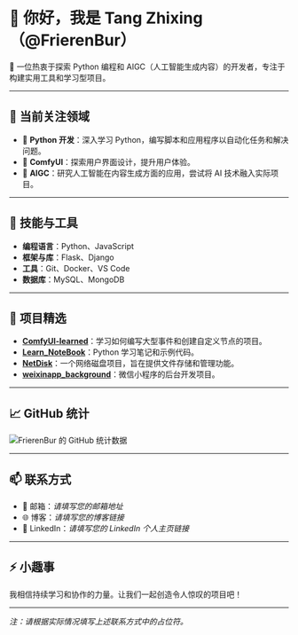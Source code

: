 # 👋 你好，我是 Tang Zhixing（@FrierenBur）

🎯 一位热衷于探索 Python 编程和 AIGC（人工智能生成内容）的开发者，专注于构建实用工具和学习型项目。

---

## 🧠 当前关注领域

- 🐍 **Python 开发**：深入学习 Python，编写脚本和应用程序以自动化任务和解决问题。
- 🧩 **ComfyUI**：探索用户界面设计，提升用户体验。
- 🤖 **AIGC**：研究人工智能在内容生成方面的应用，尝试将 AI 技术融入实际项目。

---

## 🔧 技能与工具

- **编程语言**：Python、JavaScript
- **框架与库**：Flask、Django
- **工具**：Git、Docker、VS Code
- **数据库**：MySQL、MongoDB

---

## 📂 项目精选

- [**ComfyUI-learned**](https://github.com/FrierenBur/ComfyUI-learned)：学习如何编写大型事件和创建自定义节点的项目。
- [**Learn_NoteBook**](https://github.com/FrierenBur/Learn_NoteBook)：Python 学习笔记和示例代码。
- [**NetDisk**](https://github.com/FrierenBur/NetDisk)：一个网络磁盘项目，旨在提供文件存储和管理功能。
- [**weixinapp_background**](https://github.com/FrierenBur/weixinapp_background)：微信小程序的后台开发项目。

---

## 📈 GitHub 统计

![FrierenBur 的 GitHub 统计数据](https://github-readme-stats.vercel.app/api?username=FrierenBur&show_icons=true&theme=radical)

---

## 📫 联系方式

- 📧 邮箱：*请填写您的邮箱地址*
- 🌐 博客：*请填写您的博客链接*
- 💼 LinkedIn：*请填写您的 LinkedIn 个人主页链接*

---

## ⚡ 小趣事

我相信持续学习和协作的力量。让我们一起创造令人惊叹的项目吧！

---

*注：请根据实际情况填写上述联系方式中的占位符。*
